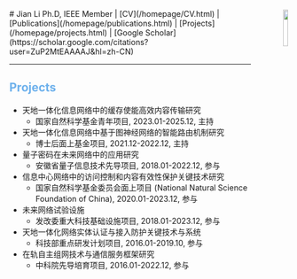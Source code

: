 <div align="right"><img width="13%" height="13%" src="/homepage/images/profile.jpg"/ style="float:right; margin: 1px;"></div>
# Jian Li
Ph.D, IEEE Member  
<lijian9@ustc.edu.cn> | <http://if.ustc.edu.cn/member.php>   
[CV](/homepage/CV.html) | [Publications](/homepage/publications.html) | [Projects](/homepage/projects.html) | [Google Scholar](https://scholar.google.com/citations?user=ZuP2MtEAAAAJ&hl=zh-CN)

***

## <font color=#6EB1EC>Projects</font>  
- 天地一体化信息网络中的缓存使能高效内容传输研究  
	- 国家自然科学基金青年项目, 2023.01-2025.12, 主持
- 天地一体化信息网络中基于图神经网络的智能路由机制研究  
	- 博士后面上基金项目, 2021.12-2022.12, 主持  
- 量子密码在未来网络中的应用研究  
	- 安徽省量子信息技术先导项目, 2018.01-2022.12, 参与  
- 信息中心网络中的访问控制和内容有效性保护关键技术研究  
	- 国家自然科学基金委员会面上项目 (National Natural Science Foundation of China), 2020.01-2023.12, 参与  
- 未来网络试验设施  
	- 发改委重大科技基础设施项目, 2018.01-2023.12, 参与  
- 天地一体化网络实体认证与接入防护关键技术与系统  
	- 科技部重点研发计划项目, 2016.01-2019.10, 参与  
- 在轨自主组网技术与通信服务框架研究  
	- 中科院先导培育项目, 2016.01-2022.12, 参与  
